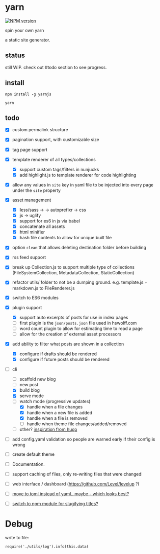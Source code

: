 # yarn

[![NPM version](https://badge.fury.io/js/yarnjs.svg)](http://badge.fury.io/js/yarnjs)

spin your own yarn

a static site generator.

## status

still WIP. check out #todo section to see progress.

## install

`npm install -g yarnjs`

`yarn`

## todo

- [x] custom permalink structure
- [x] pagination support, with customizable size
- [x] tag page support
- [x] template renderer of all types/collections
  - [x] support custom tags/filters in nunjucks
  - [x] add highlight.js to template renderer for code highlighting
- [x] allow any values in `site` key in yaml file to be injected into every page under the `site` property
- [x] asset management
  - [x] less/sass -> -> autoprefixr -> css
  - [x] js -> uglify
  - [x] support for es6 in js via babel
  - [x] concatenate all assets
  - [x] html minifier
  - [x] hash file contents to allow for unique built file  
- [x] option `clean` that allows deleting destination folder before building
- [x] rss feed support
- [x] break up Collection.js to support multiple type of collections (FileSystemCollection, MetadataCollection, StaticCollection)
- [x] refactor utils/ folder to not be a dumping ground. e.g. template.js + markdown.js to FileRenderer.js
- [x] switch to ES6 modules
- [x] plugin support
  - [x] support auto excerpts of posts for use in index pages
  - [ ] first plugin is the `json/posts.json` file used in hswolff.com
  - [ ] word count plugin to allow for estimating time to read a page
  - [ ] allow for the creation of external asset processors
- [x] add ability to filter what posts are shown in a collection
  - [x] configure if drafts should be rendered
  - [x] configure if future posts should be rendered
- [ ] cli
  - [ ] scaffold new blog
  - [ ] new post
  - [x] build blog
  - [x] serve mode
  - [ ] watch mode (progressive updates)
    - [x] handle when a file changes
    - [x] handle when a new file is added
    - [x] handle when a file is removed
    - [ ] handle when theme file changes/added/removed
  - [ ] other? [inspiration from hugo](http://gohugo.io/commands/)
- [ ] add config.yaml validation so people are warned early if their config is wrong
- [ ] create default theme
- [ ] Documentation.
- [ ] support caching of files, only re-writing files that were changed
- [ ] web interface / dashboard (https://github.com/Level/levelup ?)
- [ ] [move to toml instead of yaml...maybe - which looks best?](https://gist.github.com/hswolff/86d92f44e385b302716f)
- [ ] [switch to npm module for slugifying titles?](https://github.com/dodo/node-slug)


# Debug

write to file:
```
require('./utils/log').info(this.data)
```
